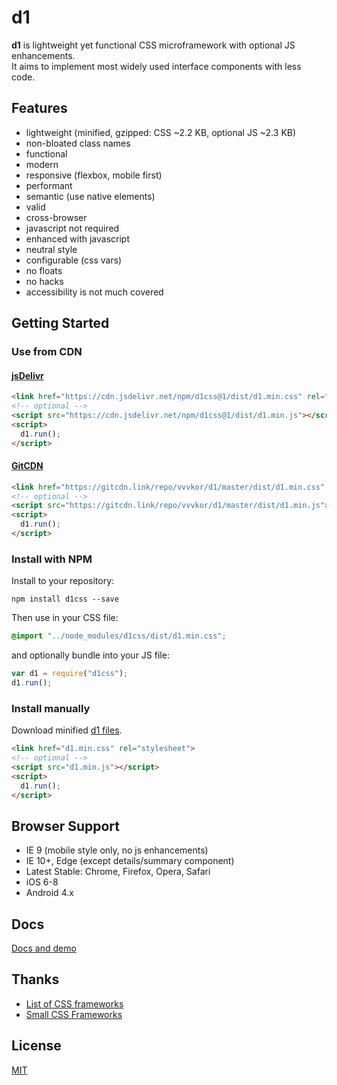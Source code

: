 # d1

**d1** is lightweight yet functional CSS microframework with optional JS enhancements.  
It aims to implement most widely used interface components with less code.

## Features

* lightweight (minified, gzipped: CSS ~2.2 KB, optional JS ~2.3 KB)
* non-bloated class names
* functional
* modern
* responsive (flexbox, mobile first)
* performant
* semantic (use native elements)
* valid
* cross-browser
* javascript not required
* enhanced with javascript
* neutral style
* configurable (css vars)
* no floats
* no hacks
* accessibility is not much covered

## Getting Started

### Use from CDN

#### [jsDelivr](https://www.jsdelivr.com/package/npm/d1css)

```html
<link href="https://cdn.jsdelivr.net/npm/d1css@1/dist/d1.min.css" rel="stylesheet">
<!-- optional -->
<script src="https://cdn.jsdelivr.net/npm/d1css@1/dist/d1.min.js"></script>
<script>
  d1.run();
</script>
```

#### [GitCDN](https://gitcdn.link/)

```html
<link href="https://gitcdn.link/repo/vvvkor/d1/master/dist/d1.min.css" rel="stylesheet">
<!-- optional -->
<script src="https://gitcdn.link/repo/vvvkor/d1/master/dist/d1.min.js"></script>
<script>
  d1.run();
</script>
```

### Install with NPM

Install to your repository:
```
npm install d1css --save
```
Then use in your CSS file:
```css
@import "../node_modules/d1css/dist/d1.min.css";
```
and optionally bundle into your JS file:
```javascript
var d1 = require("d1css");
d1.run();
```

### Install manually

Download minified [d1 files](https://github.com/vvvkor/d1/tree/master/dist).

```html
<link href="d1.min.css" rel="stylesheet">
<!-- optional -->
<script src="d1.min.js"></script>
<script>
  d1.run();
</script>
```

## Browser Support

* IE 9 (mobile style only, no js enhancements)
* IE 10+, Edge (except details/summary component)
* Latest Stable: Chrome, Firefox, Opera, Safari
* iOS 6-8
* Android 4.x

## Docs

[Docs and demo](http://vadimkor.ru/d1/)

## Thanks

* [List of CSS frameworks](https://github.com/troxler/awesome-css-frameworks)
* [Small CSS Frameworks](https://www.webpagefx.com/blog/web-design/small-css-frameworks/)

## License

[MIT](./LICENSE)
